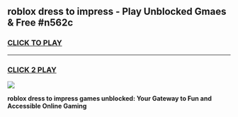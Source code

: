 
## roblox dress to impress - Play Unblocked Gmaes & Free #n562c
<h3>
<a href="https://premium.freeplayer.one?title=roblox_dress_to_impress&ref=03M">CLICK TO PLAY</a></h3>
<hr>

<h3>
<a href="https://premium.freeplayer.one?title=roblox_dress_to_impress&ref=03M">CLICK 2 PLAY</a>
  
</h3>

<a href="https://premium.freeplayer.one?title=roblox_dress_to_impress&ref=03M"><img src="https://clearcache.store/games.png"></a>


**roblox dress to impress games unblocked: Your Gateway to Fun and Accessible Online Gaming**

